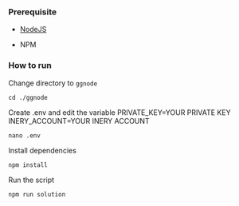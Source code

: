 ### Prerequisite

- [NodeJS](https://nodejs.org/en/)

- NPM



### How to run

Change directory to ```ggnode```

```shell
cd ./ggnode
```

Create .env and edit the variable
PRIVATE_KEY=YOUR PRIVATE KEY
INERY_ACCOUNT=YOUR INERY ACCOUNT

```shell
nano .env
```

Install dependencies

```shell
npm install
```

Run the script

```
npm run solution
```
